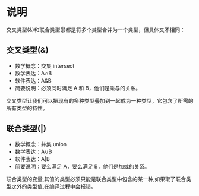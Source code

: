 # 说明

交叉类型(&)和联合类型(|)都是将多个类型合并为一个类型，但具体又不相同：

## 交叉类型(&)

-   数学概念：交集 intersect
-   数学表达：A∩B
-   软件表达：A&B
-   简要说明：必须同时满足 A 和 B，他们是乘与的关系。

交叉类型让我们可以把现有的多种类型叠加到一起成为一种类型，它包含了所需的所有类型的特性。

## 联合类型(|)

-   数学概念：并集 union
-   数学表达：A∪B
-   软件表达：A|B
-   简要说明：要么满足 A，要么满足 B，他们是加或的关系。

联合类型的变量,其值的类型必须只能是联合类型中包含的某一种,如果取了联合类型之外的类型值,在编译过程中会报错。
